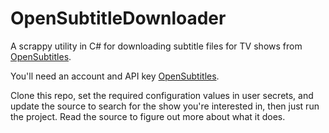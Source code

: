 # OpenSubtitleDownloader

A scrappy utility in C# for downloading subtitle files for TV shows from [OpenSubtitles](https://opensubtitles.com).

You'll need an account and API key [OpenSubtitles](https://opensubtitles.com).

Clone this repo, set the required configuration values in user secrets, and update the source to search for the show you're interested in, then just run the project. Read the source to figure out more about what it does.